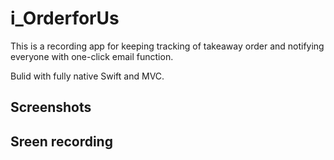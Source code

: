 # i_OrderforUs
This is a recording app for keeping tracking of takeaway order and notifying everyone with one-click email function.

Bulid with fully native Swift and MVC.

## Screenshots


## Sreen recording





